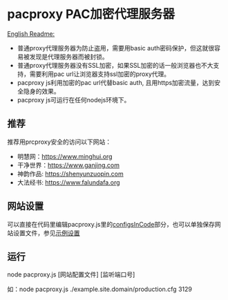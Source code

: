 # pacproxy PAC加密代理服务器
[English Readme:](\/documents\/README_EN\.md)

* 普通proxy代理服务器为防止盗用，需要用basic auth密码保护，但这就很容易被发现是代理服务器而被封锁。
* 普通proxy代理服务器没有SSL加密，如果SSL加密的话一般浏览器也不大支持，需要利用pac url让浏览器支持ssl加密的proxy代理。
* pacproxy js利用加密的pac url代替basic auth, 且用https加密流量，达到安全隐身的效果。
* pacproxy js可运行在任何nodejs环境下。

## 推荐
推荐用prcproxy安全的访问以下网站：
* 明慧网：https://www.minghui.org
* 干净世界：https://www.ganjing.com
* 神韵作品: https://shenyunzuopin.com
* 大法经书: https://www.falundafa.org

## 网站设置
可以直接在代码里编辑pacproxy.js里的[configsInCode](pacproxy\.js)部分，也可以单独保存网站设置文件，参见[示例设置](examples\/example.site.domain)

## 运行
node pacproxy.js [网站配置文件] [监听端口号]

如：node pacproxy.js ./example.site.domain/production.cfg 3129

